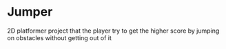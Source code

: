 # Jumper
2D platformer project that the player try to get the higher score by jumping on obstacles without getting out of it
